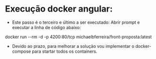 # Execução docker angular:


- Este passo é o terceiro e último a ser executado: Abrir prompt e executar a linha de código abaixo:

docker run --rm -d -p 4200:80/tcp michaelbferreira/front-proposta:latest


- Devido ao prazo, para melhorar a solução vou implementar o docker-compose para startar todos os containers.
